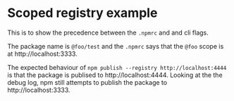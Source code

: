 # Scoped registry example

This is to show the precedence between the `.npmrc` and and cli flags.

The package name is `@foo/test` and the `.npmrc` says that the `@foo` scope is at http://localhost:3333.

The expected behaviour of `npm publish --registry http://localhost:4444` is that the package is publised to http://localhost:4444. Looking at the the debug log, npm still attempts to publish the package to http://localhost:3333.
